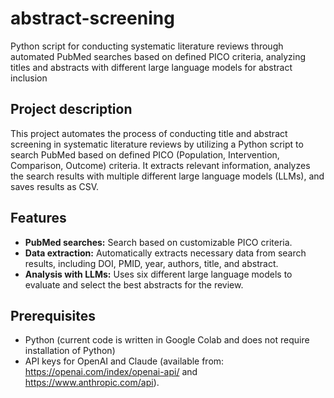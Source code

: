 # abstract-screening
Python script for conducting systematic literature reviews through automated PubMed searches based on defined PICO criteria, analyzing titles and abstracts with different large language models for abstract inclusion

## Project description
This project automates the process of conducting title and abstract screening in systematic literature reviews by utilizing a Python script to search PubMed based on defined PICO (Population, Intervention, Comparison, Outcome) criteria. It extracts relevant information, analyzes the search results with multiple different large language models (LLMs), and saves results as CSV.

## Features
- **PubMed searches:** Search based on customizable PICO criteria.
- **Data extraction:** Automatically extracts necessary data from search results, including DOI, PMID, year, authors, title, and abstract.
- **Analysis with LLMs:** Uses six different large language models to evaluate and select the best abstracts for the review.

## Prerequisites
- Python (current code is written in Google Colab and does not require installation of Python)
- API keys for OpenAI and Claude (available from: https://openai.com/index/openai-api/ and https://www.anthropic.com/api).
